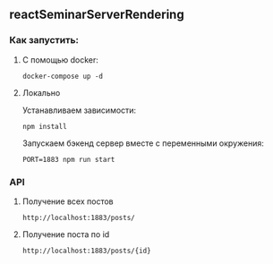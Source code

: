 ## reactSeminarServerRendering

### Как запустить:

1) С помощью docker:

    ```
    docker-compose up -d
    ```

2) Локально

    Устанавливаем зависимости:

    ```
    npm install
    ```

    Запускаем бэкенд сервер вместе с переменными окружения:

    ```
    PORT=1883 npm run start
    ```

### API

1) Получение всех постов
    ```
    http://localhost:1883/posts/
    ```

2) Получение поста по id

    ```
    http://localhost:1883/posts/{id}
    ```